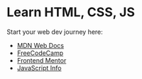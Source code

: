 # Learn HTML, CSS, JS

Start your web dev journey here:

- [MDN Web Docs](https://developer.mozilla.org)
- [FreeCodeCamp](https://www.freecodecamp.org)
- [Frontend Mentor](https://www.frontendmentor.io)
- [JavaScript Info](https://javascript.info)
